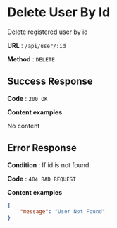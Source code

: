 # Delete User By Id

Delete registered user by id

**URL** : `/api/user/:id`

**Method** : `DELETE`

## Success Response

**Code** : `200 OK`

**Content examples**

No content



## Error Response

**Condition** : If id is not found.

**Code** : `404 BAD REQUEST`

**Content examples**

```json
{
    "message": "User Not Found"
}
```



